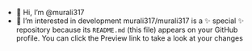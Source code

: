 - 👋 Hi, I’m @murali317
- 👀 I’m interested in development
murali317/murali317 is a ✨ special ✨ repository because its `README.md` (this file) appears on your GitHub profile.
You can click the Preview link to take a look at your changes
